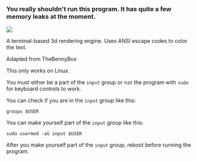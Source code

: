 ### You really shouldn't run this program. It has quite a few memory leaks at the moment.
<picture>
  <img src="https://github.com/user-attachments/assets/2e6fc71a-7027-41ec-bc97-9c3c26d0f6ad" />
</picture>

A terminal-based 3d rendering engine. Uses ANSI escape codes to color the text.

Adapted from TheBennyBox

This only works on Linux.

You must either be a part of the `input` group or run the program with `sudo` for keyboard controls to work.

You can check if you are in the `input` group like this:

`groups $USER`

You can make yourself part of the `input` group like this:

`sudo usermod -aG input $USER`

After you make yourself part of the `input` group, reboot before running the program.
